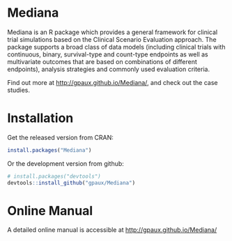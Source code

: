 # Mediana

Mediana is an R package which provides a general framework for clinical trial simulations based on the Clinical Scenario Evaluation approach. The package supports a broad class of data models (including clinical trials with continuous, binary, survival-type and count-type endpoints as well as multivariate outcomes that are based on combinations of different endpoints), analysis strategies and commonly used evaluation criteria.

Find out more at http://gpaux.github.io/Mediana/, and check out the case studies.

# Installation

Get the released version from CRAN:

```R
install.packages("Mediana")
```

Or the development version from github:

```R
# install.packages("devtools")
devtools::install_github("gpaux/Mediana")
```

# Online Manual

A detailed online manual is accessible at http://gpaux.github.io/Mediana/

